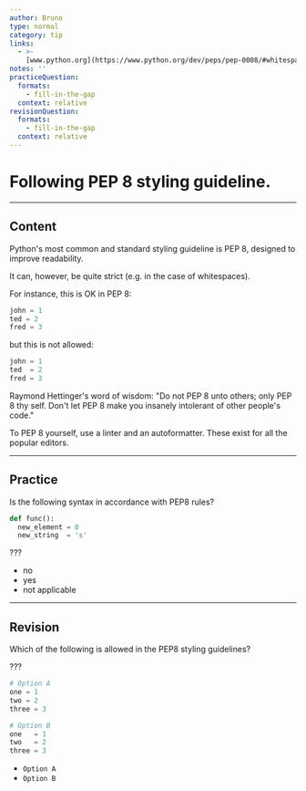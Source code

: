 ```yaml
---
author: Bruno
type: normal
category: tip
links:
  - >-
    [www.python.org](https://www.python.org/dev/peps/pep-0008/#whitespace-in-expressions-and-statements){website}
notes: ''
practiceQuestion:
  formats:
    - fill-in-the-gap
  context: relative
revisionQuestion:
  formats:
    - fill-in-the-gap
  context: relative
---
```


# Following PEP 8 styling guideline.


---

## Content

Python's most common and standard styling guideline is PEP 8, designed to improve readability.

It can, however, be quite strict (e.g. in the case of whitespaces).

For instance, this is OK in PEP 8:

```python
john = 1
ted = 2
fred = 3
```

but this is not allowed:

```python
john = 1
ted  = 2
fred = 3
```

Raymond Hettinger's word of wisdom:
"Do not PEP 8 unto others; only PEP 8 thy self.
Don't let PEP 8 make you insanely intolerant of other people's code."

To PEP 8 yourself, use a linter and an autoformatter. These exist for all the popular editors.


---

## Practice

Is the following syntax in accordance with PEP8 rules?

```python
def func():
  new_element = 0
  new_string  = 's'
```

???

- no
- yes
- not applicable


---

## Revision

Which of the following is allowed in the PEP8 styling guidelines?

???

```python
# Option A
one = 1
two = 2
three = 3

# Option B
one   = 1
two   = 2
three = 3
```

- `Option A`
- `Option B`
